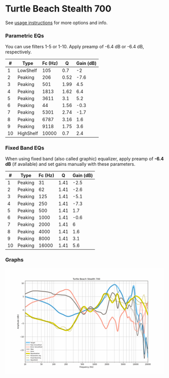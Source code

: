 # Turtle Beach Stealth 700
See [usage instructions](https://github.com/jaakkopasanen/AutoEq#usage) for more options and info.

### Parametric EQs
You can use filters 1-5 or 1-10. Apply preamp of -6.4 dB or -6.4 dB, respectively.

|   # | Type      |   Fc (Hz) |    Q |   Gain (dB) |
|-----|-----------|-----------|------|-------------|
|   1 | LowShelf  |       105 | 0.7  |        -2   |
|   2 | Peaking   |       206 | 0.52 |        -7.6 |
|   3 | Peaking   |       501 | 1.99 |         4.5 |
|   4 | Peaking   |      1813 | 1.62 |         6.4 |
|   5 | Peaking   |      3611 | 3.1  |         5.2 |
|   6 | Peaking   |        44 | 1.56 |        -0.3 |
|   7 | Peaking   |      5301 | 2.74 |        -1.7 |
|   8 | Peaking   |      6787 | 3.16 |         1.6 |
|   9 | Peaking   |      9118 | 1.75 |         3.6 |
|  10 | HighShelf |     10000 | 0.7  |         2.4 |

### Fixed Band EQs
When using fixed band (also called graphic) equalizer, apply preamp of **-6.4 dB** (if available) and set gains manually with these parameters.

|   # | Type    |   Fc (Hz) |    Q |   Gain (dB) |
|-----|---------|-----------|------|-------------|
|   1 | Peaking |        31 | 1.41 |        -2.5 |
|   2 | Peaking |        62 | 1.41 |        -2.6 |
|   3 | Peaking |       125 | 1.41 |        -5.1 |
|   4 | Peaking |       250 | 1.41 |        -7.3 |
|   5 | Peaking |       500 | 1.41 |         1.7 |
|   6 | Peaking |      1000 | 1.41 |        -0.6 |
|   7 | Peaking |      2000 | 1.41 |         6   |
|   8 | Peaking |      4000 | 1.41 |         1.6 |
|   9 | Peaking |      8000 | 1.41 |         3.1 |
|  10 | Peaking |     16000 | 1.41 |         5.6 |

### Graphs
![](./Turtle%20Beach%20Stealth%20700.png)
